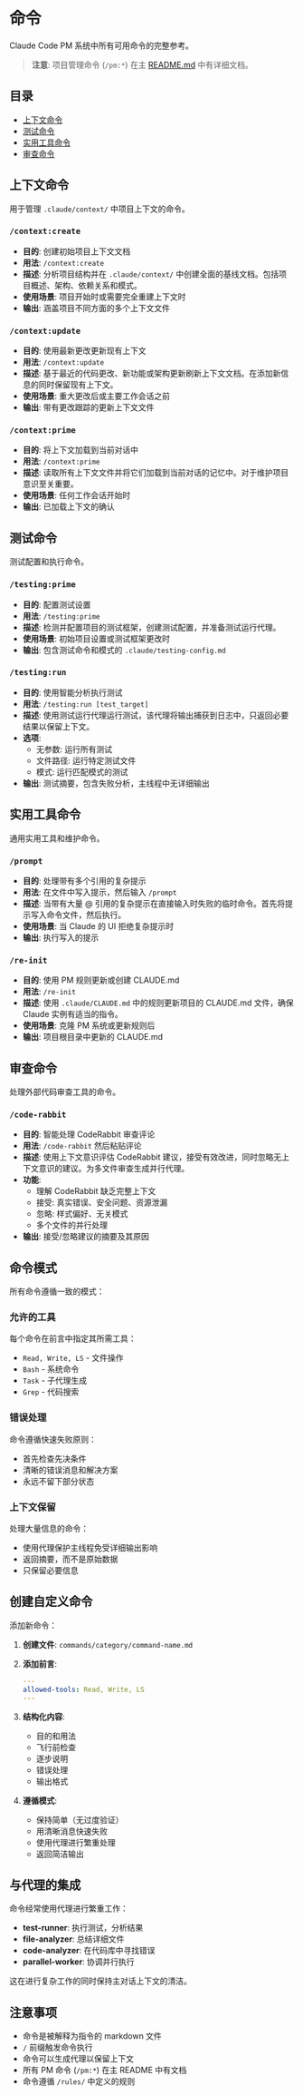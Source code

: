 # 命令

Claude Code PM 系统中所有可用命令的完整参考。

> **注意**: 项目管理命令 (`/pm:*`) 在主 [README.md](README.md#command-reference) 中有详细文档。

## 目录

- [上下文命令](#上下文命令)
- [测试命令](#测试命令)
- [实用工具命令](#实用工具命令)
- [审查命令](#审查命令)

## 上下文命令

用于管理 `.claude/context/` 中项目上下文的命令。

### `/context:create`
- **目的**: 创建初始项目上下文文档
- **用法**: `/context:create`
- **描述**: 分析项目结构并在 `.claude/context/` 中创建全面的基线文档。包括项目概述、架构、依赖关系和模式。
- **使用场景**: 项目开始时或需要完全重建上下文时
- **输出**: 涵盖项目不同方面的多个上下文文件

### `/context:update`
- **目的**: 使用最新更改更新现有上下文
- **用法**: `/context:update`
- **描述**: 基于最近的代码更改、新功能或架构更新刷新上下文文档。在添加新信息的同时保留现有上下文。
- **使用场景**: 重大更改后或主要工作会话之前
- **输出**: 带有更改跟踪的更新上下文文件

### `/context:prime`
- **目的**: 将上下文加载到当前对话中
- **用法**: `/context:prime`
- **描述**: 读取所有上下文文件并将它们加载到当前对话的记忆中。对于维护项目意识至关重要。
- **使用场景**: 任何工作会话开始时
- **输出**: 已加载上下文的确认

## 测试命令

测试配置和执行命令。

### `/testing:prime`
- **目的**: 配置测试设置
- **用法**: `/testing:prime`
- **描述**: 检测并配置项目的测试框架，创建测试配置，并准备测试运行代理。
- **使用场景**: 初始项目设置或测试框架更改时
- **输出**: 包含测试命令和模式的 `.claude/testing-config.md`

### `/testing:run`
- **目的**: 使用智能分析执行测试
- **用法**: `/testing:run [test_target]`
- **描述**: 使用测试运行代理运行测试，该代理将输出捕获到日志中，只返回必要结果以保留上下文。
- **选项**:
   - 无参数: 运行所有测试
   - 文件路径: 运行特定测试文件
   - 模式: 运行匹配模式的测试
- **输出**: 测试摘要，包含失败分析，主线程中无详细输出

## 实用工具命令

通用实用工具和维护命令。

### `/prompt`
- **目的**: 处理带有多个引用的复杂提示
- **用法**: 在文件中写入提示，然后输入 `/prompt`
- **描述**: 当带有大量 @ 引用的复杂提示在直接输入时失败的临时命令。首先将提示写入命令文件，然后执行。
- **使用场景**: 当 Claude 的 UI 拒绝复杂提示时
- **输出**: 执行写入的提示

### `/re-init`
- **目的**: 使用 PM 规则更新或创建 CLAUDE.md
- **用法**: `/re-init`
- **描述**: 使用 `.claude/CLAUDE.md` 中的规则更新项目的 CLAUDE.md 文件，确保 Claude 实例有适当的指令。
- **使用场景**: 克隆 PM 系统或更新规则后
- **输出**: 项目根目录中更新的 CLAUDE.md

## 审查命令

处理外部代码审查工具的命令。

### `/code-rabbit`
- **目的**: 智能处理 CodeRabbit 审查评论
- **用法**: `/code-rabbit` 然后粘贴评论
- **描述**: 使用上下文意识评估 CodeRabbit 建议，接受有效改进，同时忽略无上下文意识的建议。为多文件审查生成并行代理。
- **功能**:
   - 理解 CodeRabbit 缺乏完整上下文
   - 接受: 真实错误、安全问题、资源泄漏
   - 忽略: 样式偏好、无关模式
   - 多个文件的并行处理
- **输出**: 接受/忽略建议的摘要及其原因

## 命令模式

所有命令遵循一致的模式：

### 允许的工具
每个命令在前言中指定其所需工具：
- `Read, Write, LS` - 文件操作
- `Bash` - 系统命令
- `Task` - 子代理生成
- `Grep` - 代码搜索

### 错误处理
命令遵循快速失败原则：
- 首先检查先决条件
- 清晰的错误消息和解决方案
- 永远不留下部分状态

### 上下文保留
处理大量信息的命令：
- 使用代理保护主线程免受详细输出影响
- 返回摘要，而不是原始数据
- 只保留必要信息

## 创建自定义命令

添加新命令：

1. **创建文件**: `commands/category/command-name.md`
2. **添加前言**:
   ```yaml
   ---
   allowed-tools: Read, Write, LS
   ---
   ```
3. **结构化内容**:
   - 目的和用法
   - 飞行前检查
   - 逐步说明
   - 错误处理
   - 输出格式

4. **遵循模式**:
   - 保持简单（无过度验证）
   - 用清晰消息快速失败
   - 使用代理进行繁重处理
   - 返回简洁输出

## 与代理的集成

命令经常使用代理进行繁重工作：

- **test-runner**: 执行测试，分析结果
- **file-analyzer**: 总结详细文件
- **code-analyzer**: 在代码库中寻找错误
- **parallel-worker**: 协调并行执行

这在进行复杂工作的同时保持主对话上下文的清洁。

## 注意事项

- 命令是被解释为指令的 markdown 文件
- `/` 前缀触发命令执行
- 命令可以生成代理以保留上下文
- 所有 PM 命令 (`/pm:*`) 在主 README 中有文档
- 命令遵循 `/rules/` 中定义的规则